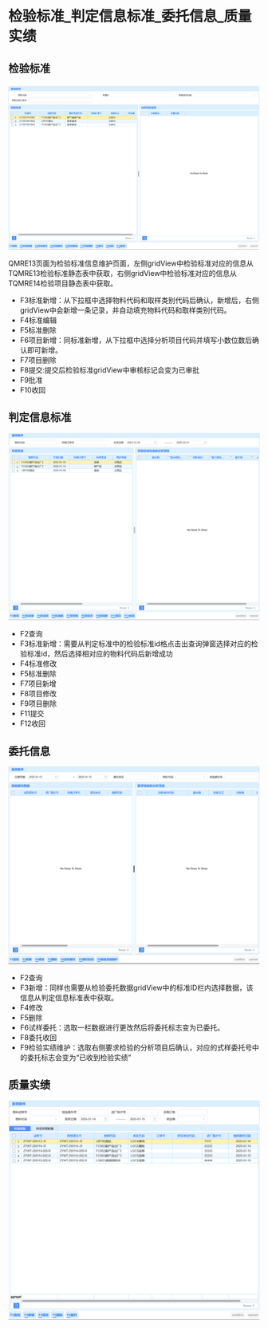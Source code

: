 # 检验标准_判定信息标准_委托信息_质量实绩

## 检验标准

![检验标准](/业务学习/fig/QMRE13.png "检验标准")

QMRE13页面为检验标准信息维护页面，左侧gridView中检验标准对应的信息从TQMRE13检验标准静态表中获取，右侧gridView中检验标准对应的信息从TQMRE14检验项目静态表中获取。

- F3标准新增：从下拉框中选择物料代码和取样类别代码后确认，新增后，右侧gridView中会新增一条记录，并自动填充物料代码和取样类别代码。
- F4标准编辑
- F5标准删除
- F6项目新增：同标准新增，从下拉框中选择分析项目代码并填写小数位数后确认即可新增。
- F7项目删除
- F8提交:提交后检验标准gridView中审核标记会变为已审批
- F9批准
- F10收回

## 判定信息标准

![判定信息标准](/业务学习/fig/QMRE11.png "判定信息标准")

- F2查询
- F3标准新增：需要从判定标准中的检验标准id格点击出查询弹窗选择对应的检验标准id，然后选择相对应的物料代码后新增成功
- F4标准修改
- F5标准删除
- F7项目新增
- F8项目修改
- F9项目删除
- F11提交
- F12收回

## 委托信息

![委托信息](/业务学习/fig/QMRE27.png "委托信息")

- F2查询
- F3新增：同样也需要从检验委托数据gridView中的标准ID栏内选择数据，该信息从判定信息标准表中获取。
- F4修改
- F5删除
- F6试样委托：选取一栏数据进行更改然后将委托标志变为已委托。
- F8委托收回
- F9检验实绩维护：选取右侧要求检验的分析项目后确认，对应的式样委托号中的委托标志会变为“已收到检验实绩”

## 质量实绩

![质量实绩](/业务学习/fig/QMRE21.png "质量实绩")